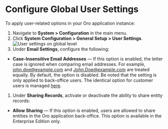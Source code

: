 <a id="admin-configuration-user-settings"></a>

# Configure Global User Settings

To apply user-related options in your Oro application instance:

1. Navigate to **System > Configuration** in the main menu.
2. Click **System Configuration > General Setup > User Settings**.
   ![User settings on global level](user/img/system/config_system/user.png)
3. Under **Email Settings**, configure the following:

* **Case-Insensitive Email Addresses** — If this option is enabled, the letter case is ignored when comparing email addresses. For example, [john.doe@example.com](mailto:john.doe@example.com) and [John.Doe@example.com](mailto:John.Doe@example.com) are treated equally. By default, the option is disabled. Be noted that the setting is only applied to back-office users. The identical option for customer users is managed [here](../../commerce/customer/global-customer-users.md#sys-config-configuration-commerce-customers-customer-users).

<a id="admin-configuration-user-settings-share"></a>
1. Under **Sharing Records**, activate or deactivate the ability to share entity records:

* **Allow Sharing** — If this option is enabled, users are allowed to share entities in the Oro application back-office. This option is available in the Enterprise Edition only.
